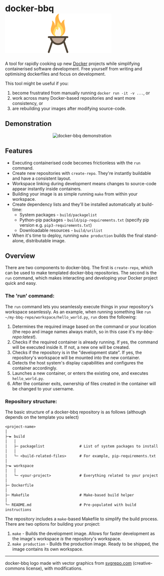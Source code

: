 <h1>docker-bbq<br><img alt="docker-bbq" src="https://github.com/MarkHedleyJones/docker-bbq/raw/d71aa959ea69b5ced85b670ea92dcc4cd11f87f1/media/bbq.svg"></h1>

A tool for rapidly cooking up new [Docker](https://www.docker.com/) projects while simplifying containerised software development. Free yourself from writing and optimising dockerfiles and focus on development.

This tool might be useful if you:
1. become frustrated from manually running `docker run -it -v ...`, or
1. work across many Docker-based repositories and want more consistency, or
1. are rebuilding your images after modifying source-code.

## Demonstration
<p align="center">
  <img src="https://raw.github.com/markhedleyjones/docker-bbq/master/media/demo.gif" alt="docker-bbq demonstration"/>
</p>

## Features
* Executing containerised code becomes frictionless with the `run` command.
* Create new repositories with `create-repo`. They're instantly buildable and have a consistent layout.
* Workspace linking during development means changes to source-code appear instantly inside containers.
* Building your image is as simple running `make` from within your workspace.
* Create dependency lists and they'll be installed automatically at build-time:
  - System packages - `build/packagelist`
  - Python-pip packages  - `build/pip-requirements.txt` (specify pip version e.g. `pip3-requirements.txt`)
  - Downloadable resources - `build/urilist`
* When it's time to deploy, running `make production` builds the final stand-alone, distributable image.

## Overview
There are two components to docker-bbq.
The first is `create-repo`, which can be used to make templated docker-bbq repositories.
The second is the `run` command, which makes interacting and developing your Docker project quick and easy.

### The 'run' command:
The `run` command lets you seamlessly execute things in your repository's workspace seamlessly. As an example, when running something like `run ~/my-bbq-repo/workspace/hello_world.py`, `run` does the following:
1. Determines the required image based on the command or your location (the repo and image names always match, so in this case it's *my-bbq-repo:latest*).
2. Checks if the required container is already running. If yes, the command will be executed inside it. If not, a new one will be created.
3. Checks if the repository is in the "development state". If yes, the repository's workspace will be mounted into the new container.
4. Detects the host system's display capabilities and configures the container accordingly.
5. Launches a new container, or enters the existing one, and executes `hello_world.py`.
6. After the container exits, ownership of files created in the container will be changed to your username.

### Repository structure:
The basic structure of a docker-bbq repository is as follows (although depends on the template you select)
```
<project-name>
│
├─► build
│   │
│   ├─ packagelist                # List of system packages to install
│   │
│   └─ <build-related-files>      # For example, pip-requirements.txt
│
├─► workspace
│   │
│   └─ <your-project>             # Everything related to your project
│
├─ Dockerfile
│
├─ Makefile                       # Make-based build helper
│
└─ README.md                      # Pre-populated with build instructions
```

The repository includes a `make`-based Makefile to simplify the build process.
There are two options for building your project:
1. `make` - Builds the development image. Allows for faster development as the image's workspace *is* the repository's workspace.
2. `make production` - Builds the production image. Ready to be shipped, the image contains its own workspace.

---

docker-bbq logo made with vector graphics from [svgrepo.com](https://www.svgrepo.com/svg/288987/fire) (creative-commons license), with modifications.
